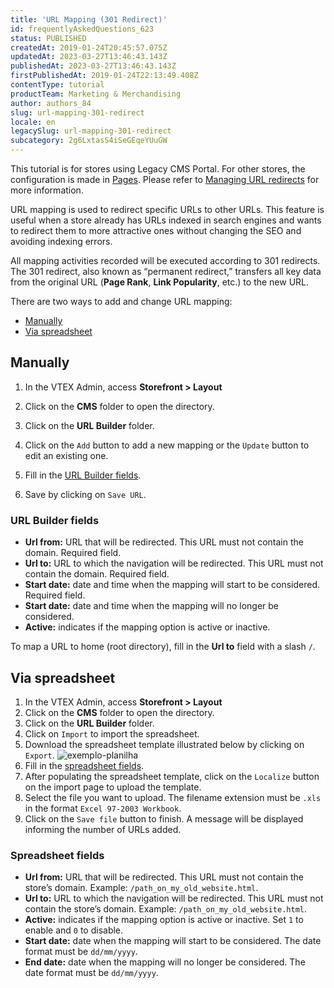 ```yaml
---
title: 'URL Mapping (301 Redirect)'
id: frequentlyAskedQuestions_623
status: PUBLISHED
createdAt: 2019-01-24T20:45:57.075Z
updatedAt: 2023-03-27T13:46:43.143Z
publishedAt: 2023-03-27T13:46:43.143Z
firstPublishedAt: 2019-01-24T22:13:49.408Z
contentType: tutorial
productTeam: Marketing & Merchandising
author: authors_84
slug: url-mapping-301-redirect
locale: en
legacySlug: url-mapping-301-redirect
subcategory: 2g6LxtasS4iSeGEqeYUuGW
---
```


<div class="alert alert-warning">
<p>This tutorial is for stores using Legacy CMS Portal. For other stores, the configuration is made in <a href="https://help.vtex.com/en/tutorial/paginas-visao-geral--5iBUUJbK5NqG6OxlDrGNzc">Pages</a>. Please refer to <a href="https://help.vtex.com/en/tutorial/gerenciando-redirecionamentos-de-url--3UJuFrU8imSVWg134mkvJV">Managing URL redirects</a> for more information.</p>
</div>

URL mapping is used to redirect specific URLs to other URLs. This feature is useful when a store already has URLs indexed in search engines and wants to redirect them to more attractive ones without changing the SEO and avoiding indexing errors.

All mapping activities recorded will be executed according to 301 redirects. The 301 redirect, also known as “permanent redirect,” transfers all key data from the original URL (**Page Rank**, **Link Popularity**, etc.) to the new URL.

There are two ways to add and change URL mapping:

- [Manually](#manually)
- [Via spreadsheet](#via-spreadsheet)

## Manually

1. In the VTEX Admin, access **Storefront > Layout**
2. Click on the **CMS** folder to open the directory.
3. Click on the **URL Builder** folder.

4. Click on the `Add` button to add a new mapping or the `Update` button to edit an existing one.
5. Fill in the [URL Builder fields](#url-builder-fields).
6. Save by clicking on `Save URL`.

### URL Builder fields

- **Url from:** URL that will be redirected. This URL must not contain the domain. Required field.
- **Url to:** URL to which the navigation will be redirected. This URL must not contain the domain. Required field.
- **Start date:** date and time when the mapping will start to be considered. Required field.
- **Start date:** date and time when the mapping will no longer be considered.
- **Active:** indicates if the mapping option is active or inactive.

<div class="alert alert-info"> 
  <p>To map a URL to home (root directory), fill in the <b>Url to</b> field with a slash <code>/</code>.</p>
</div>

## Via spreadsheet

1. In the VTEX Admin, access **Storefront > Layout**
2. Click on the **CMS** folder to open the directory.
3. Click on the **URL Builder** folder.
4. Click on `Import` to import the spreadsheet.
5. Download the spreadsheet template illustrated below by clicking on `Export`.
![exemplo-planilha](https://images.contentful.com/alneenqid6w5/2Z63gJkADcR2gveT3lncQb/9bbd790becd99acb7b647537eb71c6a9/Screenshot_5.png)
6. Fill in the [spreadsheet fields](#spreadsheet-fields).
7. After populating the spreadsheet template, click on the `Localize` button on the import page to upload the template.
8. Select the file you want to upload. The filename extension must be `.xls` in the format `Excel 97-2003 Workbook`.
9. Click on the `Save file` button to finish. A message will be displayed informing the number of URLs added.

### Spreadsheet fields

- **Url from:** URL that will be redirected. This URL must not contain the store’s domain. Example: `/path_on_my_old_website.html`.
- **Url to:** URL to which the navigation will be redirected. This URL must not contain the store’s domain. Example: `/path_on_my_old_website.html`.
- **Active:** indicates if the mapping option is active or inactive. Set `1` to enable and `0` to disable.
- **Start date:** date when the mapping will start to be considered. The date format must be `dd/mm/yyyy`.
- **End date:** date when the mapping will no longer be considered. The date format must be `dd/mm/yyyy`.
